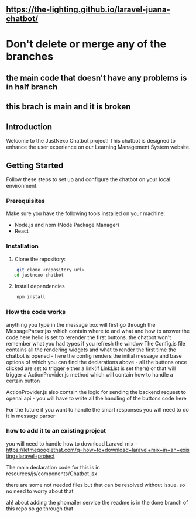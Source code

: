 ## https://the-lighting.github.io/laravel-juana-chatbot/

# Don't delete or merge any of the branches

## the main code that doesn't have any problems is in half branch
## this brach is main and it is broken

## Introduction

Welcome to the JustNexo Chatbot project! This chatbot is designed to enhance the user experience on our Learning Management System website.

## Getting Started

Follow these steps to set up and configure the chatbot on your local environment.

### Prerequisites

Make sure you have the following tools installed on your machine:

- Node.js and npm (Node Package Manager)
- React

### Installation

1. Clone the repository:
```bash
    git clone <repository_url>
   cd justnexo-chatbot
```
2. Install dependencies
```bash
    npm install
```

### How the code works
anything you type in the message box will first go through the MessageParser.jsx which contain where to and what and how to answer the code 
here hello is set to rerender the first buttons. the chatbot won't remember what you had types if you refresh the window
The Config.js file contains all the rendering widgets and what to render the first time the chatbot is opened
    - here the config renders the initial message and base options of which you can find the declarations above 
    - all the buttons once clicked are set to trigger either a link(if LinkList is set there) or that will trigger a ActionProvider.js method which will contain how to handle a certain button

ActionProvider.js also contain the logic for sending the backend request to openai api
    - you will have to write all the handling of the buttons code here

For the future if you want to handle the smart responses you will need to do it in message parser

### how to add it to an existing project

you will need to handle how to download Laravel mix - https://letmegooglethat.com/q=how+to+download+laravel+mix+in+an+existing+laravel+project

The main declaration code for this is in resources/js/components/Chatbot.jsx

there are some not needed files but that can be resolved without issue. so no need to worry about that

ah! about adding the phpmailer service the readme is in the done branch of this repo so go through that
